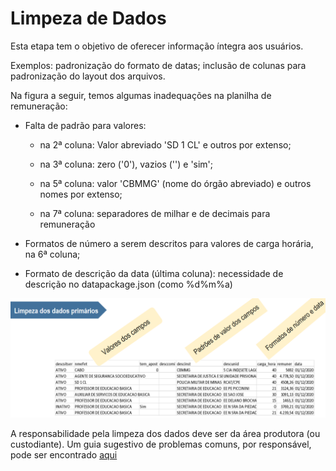 # Limpeza de Dados

Esta etapa tem o objetivo de oferecer informação íntegra aos usuários.

Exemplos: padronização do formato de datas; inclusão de colunas para padronização do layout dos arquivos.

Na figura a seguir, temos algumas inadequações na planilha de remuneração:

- Falta de padrão para valores:

    - na 2ª coluna: Valor abreviado 'SD 1 CL' e outros por extenso;

    - na 3ª coluna: zero ('0'), vazios ('') e 'sim';

    - na 5ª coluna: valor 'CBMMG' (nome do órgão abreviado) e outros nomes por extenso;

    - na 7ª coluna: separadores de milhar e de decimais para remuneração
    
- Formatos de número a serem descritos para valores de carga horária, na 6ª coluna; 

- Formato de descrição da data (última coluna): necessidade de descrição no datapackage.json (como %d%m%a)

![](static/limpeza-exemplo.png)

A responsabilidade pela limpeza dos dados deve ser da área produtora (ou custodiante). Um guia sugestivo de problemas comuns, por responsável, pode ser encontrado [aqui](https://escoladedados.org/tutoriais/guia-quartz-para-limpeza-de-dados/)